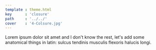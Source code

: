 ```yaml
---
template : theme.html
key      : 'closure'
path     : '../../'
cover    : '4-Colsure.jpg'
---
```


Lorem ipsum dolor sit amet and I don't know the rest, let's add some anatomical things in latin: sulcus tendinis musculis flexoris halucis longi.